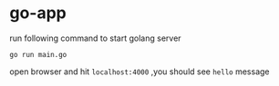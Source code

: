 # go-app

run following command to start golang server

```
go run main.go
```

open browser and hit `localhost:4000` ,you should see `hello` message
